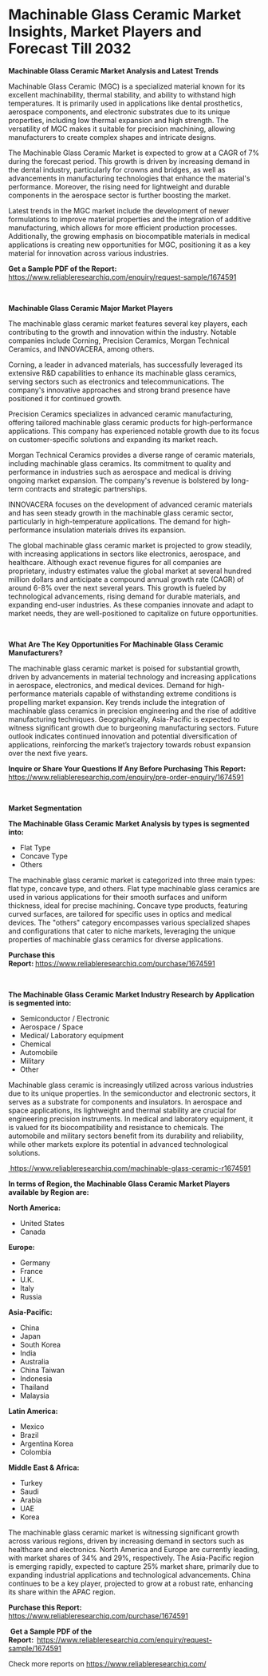 <p><h1>Machinable Glass Ceramic Market Insights, Market Players and Forecast Till 2032</h1></p><p><strong>Machinable Glass Ceramic Market Analysis and Latest Trends</strong></p>
<p><p>Machinable Glass Ceramic (MGC) is a specialized material known for its excellent machinability, thermal stability, and ability to withstand high temperatures. It is primarily used in applications like dental prosthetics, aerospace components, and electronic substrates due to its unique properties, including low thermal expansion and high strength. The versatility of MGC makes it suitable for precision machining, allowing manufacturers to create complex shapes and intricate designs.</p><p>The Machinable Glass Ceramic Market is expected to grow at a CAGR of 7% during the forecast period. This growth is driven by increasing demand in the dental industry, particularly for crowns and bridges, as well as advancements in manufacturing technologies that enhance the material's performance. Moreover, the rising need for lightweight and durable components in the aerospace sector is further boosting the market. </p><p>Latest trends in the MGC market include the development of newer formulations to improve material properties and the integration of additive manufacturing, which allows for more efficient production processes. Additionally, the growing emphasis on biocompatible materials in medical applications is creating new opportunities for MGC, positioning it as a key material for innovation across various industries.</p></p>
<p><strong>Get a Sample PDF of the Report:&nbsp;</strong> <a href="https://www.reliableresearchiq.com/enquiry/request-sample/1674591?utm_campaign=2752&utm_medium=2&utm_source=Github&utm_content=ia&utm_term=01042025&utm_id=machinable-glass-ceramic">https://www.reliableresearchiq.com/enquiry/request-sample/1674591</a></p>
<p>&nbsp;</p>
<p><strong>Machinable Glass Ceramic Major Market Players</strong></p>
<p><p>The machinable glass ceramic market features several key players, each contributing to the growth and innovation within the industry. Notable companies include Corning, Precision Ceramics, Morgan Technical Ceramics, and INNOVACERA, among others.</p><p>Corning, a leader in advanced materials, has successfully leveraged its extensive R&D capabilities to enhance its machinable glass ceramics, serving sectors such as electronics and telecommunications. The company's innovative approaches and strong brand presence have positioned it for continued growth.</p><p>Precision Ceramics specializes in advanced ceramic manufacturing, offering tailored machinable glass ceramic products for high-performance applications. This company has experienced notable growth due to its focus on customer-specific solutions and expanding its market reach.</p><p>Morgan Technical Ceramics provides a diverse range of ceramic materials, including machinable glass ceramics. Its commitment to quality and performance in industries such as aerospace and medical is driving ongoing market expansion. The company's revenue is bolstered by long-term contracts and strategic partnerships.</p><p>INNOVACERA focuses on the development of advanced ceramic materials and has seen steady growth in the machinable glass ceramic sector, particularly in high-temperature applications. The demand for high-performance insulation materials drives its expansion.</p><p>The global machinable glass ceramic market is projected to grow steadily, with increasing applications in sectors like electronics, aerospace, and healthcare. Although exact revenue figures for all companies are proprietary, industry estimates value the global market at several hundred million dollars and anticipate a compound annual growth rate (CAGR) of around 6-8% over the next several years. This growth is fueled by technological advancements, rising demand for durable materials, and expanding end-user industries. As these companies innovate and adapt to market needs, they are well-positioned to capitalize on future opportunities.</p></p>
<p>&nbsp;</p>
<p><strong>What Are The Key Opportunities For Machinable Glass Ceramic Manufacturers?</strong></p>
<p><p>The machinable glass ceramic market is poised for substantial growth, driven by advancements in material technology and increasing applications in aerospace, electronics, and medical devices. Demand for high-performance materials capable of withstanding extreme conditions is propelling market expansion. Key trends include the integration of machinable glass ceramics in precision engineering and the rise of additive manufacturing techniques. Geographically, Asia-Pacific is expected to witness significant growth due to burgeoning manufacturing sectors. Future outlook indicates continued innovation and potential diversification of applications, reinforcing the market’s trajectory towards robust expansion over the next five years.</p></p>
<p><strong>Inquire or Share Your Questions If Any Before Purchasing This Report:</strong> <a href="https://www.reliableresearchiq.com/enquiry/pre-order-enquiry/1674591?utm_campaign=2752&utm_medium=2&utm_source=Github&utm_content=ia&utm_term=01042025&utm_id=machinable-glass-ceramic">https://www.reliableresearchiq.com/enquiry/pre-order-enquiry/1674591</a></p>
<p>&nbsp;</p>
<p><strong>Market Segmentation</strong></p>
<p><strong>The Machinable Glass Ceramic Market Analysis by types is segmented into:</strong></p>
<p><ul><li>Flat Type</li><li>Concave Type</li><li>Others</li></ul></p>
<p><p>The machinable glass ceramic market is categorized into three main types: flat type, concave type, and others. Flat type machinable glass ceramics are used in various applications for their smooth surfaces and uniform thickness, ideal for precise machining. Concave type products, featuring curved surfaces, are tailored for specific uses in optics and medical devices. The "others" category encompasses various specialized shapes and configurations that cater to niche markets, leveraging the unique properties of machinable glass ceramics for diverse applications.</p></p>
<p><strong>Purchase this Report:&nbsp;</strong><a href="https://www.reliableresearchiq.com/purchase/1674591?utm_campaign=2752&utm_medium=2&utm_source=Github&utm_content=ia&utm_term=01042025&utm_id=machinable-glass-ceramic">https://www.reliableresearchiq.com/purchase/1674591</a></p>
<p>&nbsp;</p>
<p><strong>The Machinable Glass Ceramic Market Industry Research by Application is segmented into:</strong></p>
<p><ul><li>Semiconductor / Electronic</li><li>Aerospace / Space</li><li>Medical/ Laboratory equipment</li><li>Chemical</li><li>Automobile</li><li>Military</li><li>Other</li></ul></p>
<p><p>Machinable glass ceramic is increasingly utilized across various industries due to its unique properties. In the semiconductor and electronic sectors, it serves as a substrate for components and insulators. In aerospace and space applications, its lightweight and thermal stability are crucial for engineering precision instruments. In medical and laboratory equipment, it is valued for its biocompatibility and resistance to chemicals. The automobile and military sectors benefit from its durability and reliability, while other markets explore its potential in advanced technological solutions.</p></p>
<p><a href="https://www.reliableresearchiq.com/machinable-glass-ceramic-r1674591?utm_campaign=2752&utm_medium=2&utm_source=Github&utm_content=ia&utm_term=01042025&utm_id=machinable-glass-ceramic">&nbsp;https://www.reliableresearchiq.com/machinable-glass-ceramic-r1674591</a></p>
<p><strong>In terms of Region, the Machinable Glass Ceramic Market Players available by Region are:</strong></p>
<p>
    <p> <strong> North America: </strong>
        <ul>
            <li>United States</li>
            <li>Canada</li>
        </ul>
        </p> 
    <p> <strong> Europe: </strong>
        <ul>
            <li>Germany</li>
            <li>France</li>
            <li>U.K.</li>
            <li>Italy</li>
            <li>Russia</li>
        </ul>
        </p> 
    <p> <strong> Asia-Pacific: </strong>
        <ul>
            <li>China</li>
            <li>Japan</li>
            <li>South Korea</li>
            <li>India</li>
            <li>Australia</li>
            <li>China Taiwan</li>
            <li>Indonesia</li>
            <li>Thailand</li>
            <li>Malaysia</li>
        </ul>
        </p> 
    <p> <strong> Latin America: </strong>
        <ul>
            <li>Mexico</li>
            <li>Brazil</li>
            <li>Argentina Korea</li>
            <li>Colombia</li>
        </ul>
        </p> 
    <p> <strong> Middle East & Africa: </strong>
        <ul>
            <li>Turkey</li>
            <li>Saudi</li>
            <li>Arabia</li>
            <li>UAE</li>
            <li>Korea</li>
        </ul>
    </p>
    </p>
<p><p>The machinable glass ceramic market is witnessing significant growth across various regions, driven by increasing demand in sectors such as healthcare and electronics. North America and Europe are currently leading, with market shares of 34% and 29%, respectively. The Asia-Pacific region is emerging rapidly, expected to capture 25% market share, primarily due to expanding industrial applications and technological advancements. China continues to be a key player, projected to grow at a robust rate, enhancing its share within the APAC region.</p></p>
<p><strong>Purchase this Report: </strong><a href="https://www.reliableresearchiq.com/purchase/1674591?utm_campaign=2752&utm_medium=2&utm_source=Github&utm_content=ia&utm_term=01042025&utm_id=machinable-glass-ceramic">https://www.reliableresearchiq.com/purchase/1674591</a></p>
<p>&nbsp;<strong>Get a Sample PDF of the Report:&nbsp;&nbsp;</strong><a href="https://www.reliableresearchiq.com/enquiry/request-sample/1674591?utm_campaign=2752&utm_medium=2&utm_source=Github&utm_content=ia&utm_term=01042025&utm_id=machinable-glass-ceramic">https://www.reliableresearchiq.com/enquiry/request-sample/1674591</a></p>
<p><strong></strong></p>
<p>Check more reports on <a href="https://www.reliableresearchiq.com/?utm_campaign=2752&utm_medium=2&utm_source=Github&utm_content=ia&utm_term=01042025&utm_id=machinable-glass-ceramic">https://www.reliableresearchiq.com/</a></p>